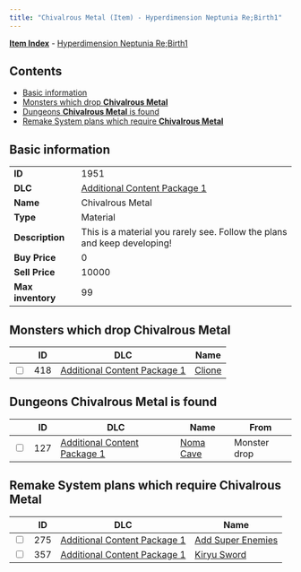 ```yaml
---
title: "Chivalrous Metal (Item) - Hyperdimension Neptunia Re;Birth1"
---
```


[**Item Index**](/neptunia/rb1/item/index.html) - [Hyperdimension Neptunia Re;Birth1](/neptunia/rb1)

## Contents

- [Basic information](#basic-information)
- [Monsters which drop **Chivalrous Metal**](#monsters-which-drop-chivalrous-metal)
- [Dungeons **Chivalrous Metal** is found](#dungeons-chivalrous-metal-is-found)
- [Remake System plans which require **Chivalrous Metal**](#remake-system-plans-which-require-chivalrous-metal)

## Basic information

|   |   |
| -- | -- |
| **ID** | 1951 |
| **DLC** | [Additional Content Package 1](/neptunia/rb1/dlc/10-pack1.html) |
| **Name** | Chivalrous Metal |
| **Type** | Material |
| **Description** | This is a material you rarely see. Follow the plans and keep developing! |
| **Buy Price** | 0 |
| **Sell Price** | 10000 |
| **Max inventory** | 99 |


## Monsters which drop **Chivalrous Metal**

|    | ID | DLC | Name |
| -- | -- | --- | ---- |
| <input type="checkbox" id="rb1-monster-10-418" class="trackbox" /> | 418 | [Additional Content Package 1](/neptunia/rb1/dlc/10-pack1.html) | [Clione](/neptunia/rb1/monster/10-418-clione.html) |


## Dungeons **Chivalrous Metal** is found

|    | ID | DLC | Name | From |
| -- | -- | --- | ---- | ---- |
| <input type="checkbox" id="rb1-dungeon-10-127" class="trackbox" /> | 127 | [Additional Content Package 1](/neptunia/rb1/dlc/10-pack1.html) | [Noma Cave](/neptunia/rb1/dungeon/10-127-noma-cave.html) | Monster drop |


## Remake System plans which require **Chivalrous Metal**

|    | ID | DLC | Name |
| -- | -- | --- | ---- |
| <input type="checkbox" id="rb1-quest-10-275" class="trackbox" /> | 275 | [Additional Content Package 1](/neptunia/rb1/dlc/10-pack1.html) | [Add Super Enemies](/neptunia/rb1/quest/10-275-add-super-enemies.html) |
| <input type="checkbox" id="rb1-quest-10-357" class="trackbox" /> | 357 | [Additional Content Package 1](/neptunia/rb1/dlc/10-pack1.html) | [Kiryu Sword](/neptunia/rb1/quest/10-357-kiryu-sword.html) |
